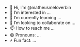 - 👋 Hi, I’m @matheusmeloverbin
- 👀 I’m interested in ...
- 🌱 I’m currently learning ...
- 💞️ I’m looking to collaborate on ...
- 📫 How to reach me ...
- 😄 Pronouns: ...
- ⚡ Fun fact: ...

<!---
matheusmeloverbin/matheusmeloverbin is a ✨ special ✨ repository because its `README.md` (this file) appears on your GitHub profile.
You can click the Preview link to take a look at your changes.
--->
